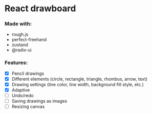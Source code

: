 # React drawboard

### Made with:
- rough.js
- perfect-freehand
- zustand
- @radix-ui

### Features:
  - [x] Pencil drawings
  - [x] Different elements (circle, rectangle, triangle, rhombus, arrow, text)
  - [x] Drawing settings (line color, line width, background fill style, etc.)
  - [x] Adaptive 
  - [ ] Undo/redo  
  - [ ] Saving drawings as images
  - [ ] Resizing canvas